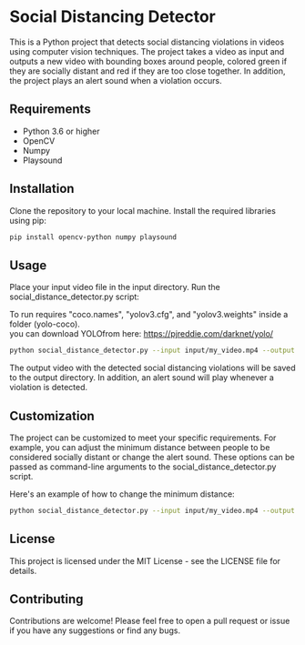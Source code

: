 
# Social Distancing Detector

This is a Python project that detects social distancing violations in videos using computer vision techniques. The project takes a video as input and outputs a new video with bounding boxes around people, colored green if they are socially distant and red if they are too close together. In addition, the project plays an alert sound when a violation occurs.

## Requirements

- Python 3.6 or higher
- OpenCV
- Numpy
- Playsound

## Installation

Clone the repository to your local machine.
Install the required libraries using pip:

```bash
pip install opencv-python numpy playsound
```

## Usage

Place your input video file in the input directory.
Run the social_distance_detector.py script:

To run requires "coco.names", "yolov3.cfg", and "yolov3.weights" inside a folder (yolo-coco).  
you can download YOLOfrom here: https://pjreddie.com/darknet/yolo/

```bash
python social_distance_detector.py --input input/my_video.mp4 --output output/my_video_output.mp4
```

The output video with the detected social distancing violations will be saved to the output directory. In addition, an alert sound will play whenever a violation is detected.

## Customization

The project can be customized to meet your specific requirements. For example, you can adjust the minimum distance between people to be considered socially distant or change the alert sound. These options can be passed as command-line arguments to the social_distance_detector.py script.

Here's an example of how to change the minimum distance:

```bash
python social_distance_detector.py --input input/my_video.mp4 --output output/my_video_output.mp4 --min-distance 100
```

## License

This project is licensed under the MIT License - see the LICENSE file for details.

## Contributing

Contributions are welcome! Please feel free to open a pull request or issue if you have any suggestions or find any bugs.





